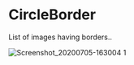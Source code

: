 # CircleBorder
List of images having borders..

![Screenshot_20200705-163004 1](https://user-images.githubusercontent.com/62166752/86536974-6480e080-bf09-11ea-9c28-a08b9241bfe7.jpg)

